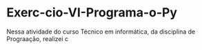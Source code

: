 # Exerc-cio-VI-Programa-o-Py
Nessa atividade do curso Técnico em informática, da disciplina de Prograação, realizei c
